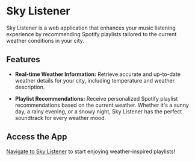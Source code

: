 # Sky Listener

Sky Listener is a web application that enhances your music listening experience by recommending Spotify playlists tailored to the current weather conditions in your city.

## Features

- **Real-time Weather Information:** Retrieve accurate and up-to-date weather details for your city, including temperature and weather description.

- **Playlist Recommendations:** Receive personalized Spotify playlist recommendations based on the current weather. Whether it's a sunny day, a rainy evening, or a snowy night, Sky Listener has the perfect soundtrack for every weather mood.

## Access the App

[Navigate to Sky Listener](https://sky-listener-client.onrender.com/) to start enjoying weather-inspired playlists!